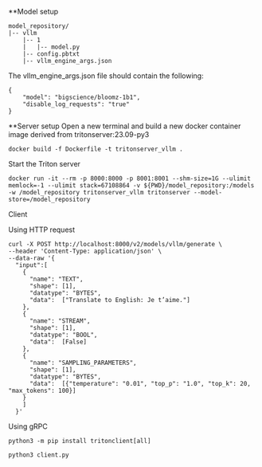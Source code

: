 
**Model setup

```
model_repository/
|-- vllm
    |-- 1
    |   |-- model.py
    |-- config.pbtxt
    |-- vllm_engine_args.json
```

The vllm_engine_args.json file should contain the following:
```
{
    "model": "bigscience/bloomz-1b1",
    "disable_log_requests": "true"
}
```

**Server setup
Open a new terminal and build a new docker container image derived from tritonserver:23.09-py3
```
docker build -f Dockerfile -t tritonserver_vllm .
```
Start the Triton server
```
docker run -it --rm -p 8000:8000 -p 8001:8001 --shm-size=1G --ulimit memlock=-1 --ulimit stack=67108864 -v ${PWD}/model_repository:/models -w /model_repository tritonserver_vllm tritonserver --model-store=/model_repository
```
Client

Using HTTP request
```
curl -X POST http://localhost:8000/v2/models/vllm/generate \
--header 'Content-Type: application/json' \
--data-raw '{
  "input":[
    {
      "name": "TEXT", 
      "shape": [1],
      "datatype": "BYTES",
      "data":  ["Translate to English: Je t’aime."]
    },
    {
      "name": "STREAM", 
      "shape": [1],
      "datatype": "BOOL",
      "data":  [False]
    },
    {
      "name": "SAMPLING_PARAMETERS", 
      "shape": [1],
      "datatype": "BYTES",
      "data":  [{"temperature": "0.01", "top_p": "1.0", "top_k": 20, "max_tokens": 100}]
    }
    ]
  }'
```

Using gRPC

```
python3 -m pip install tritonclient[all]

python3 client.py
```
